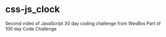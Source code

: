 # css-js_clock

Second video of JavaScript 30 day coding challenge from WesBos
Part of 100 day Code Challenge
